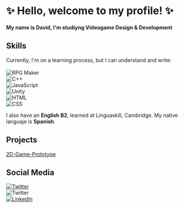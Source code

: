 # ✨ Hello, welcome to my profile! ✨

**My name is David, I'm studiyng Videogame Design & Development**

## Skills
Currently, I'm on a learning process, but I can understand and write:</br></br>
![RPG Maker](https://img.shields.io/badge/RPG%20Maker-Advance-critical?style=flat-square&logo=internet&logoColor=white&labelColor=101010)<br>
![C++](https://img.shields.io/badge/C++-Advance-critical?style=flat-square&logo=cplusplus&logoColor=white&labelColor=101010)<br>
![JavaScript](https://img.shields.io/badge/JavaScript-Intermediate-orange?style=flat-square&logo=javascript&logoColor=white&labelColor=101010)<br>
![Unity](https://img.shields.io/badge/Unity-Intermediate-orange?style=flat-square&logo=unity&logoColor=white&labelColor=101010)<br>
![HTML](https://img.shields.io/badge/HMTL-Novel-brightgreen?style=flat-square&logo=html5&logoColor=white&labelColor=101010)<br>
![CSS](https://img.shields.io/badge/CSS-Novel-brightgreen?style=flat-square&logo=css3&logoColor=white&labelColor=101010)<br>

I also have an **English B2**, learned at Linguaskill, Cambridge. My native languaje is **Spanish**.

## Projects

[2D-Game-Prototype](https://github.com/DavidVelezRebollo/2D-Game-Prototype/tree/main/MyPersonalProyect)

## Social Media

[![Twitter](https://img.shields.io/badge/Twitter-Personal-blue?style=social&logo=twitter&logoColor=blue&labelColor=101010)](https://twitter.com/AkakuroD)<br>
![Twitter](https://img.shields.io/badge/Twitter-Developer%20Account-blue?style=social&logo=twitter&logoColor=blue&labelColor=101010)<br>
[![LinkedIn](https://img.shields.io/badge/LinkedIn-Personal-blue?style=social&logo=linkedin&logoColor=blue&labelColor=101010)](https://www.linkedin.com/in/david-antonio-vélez-rebollo-83a469169/)<br>
